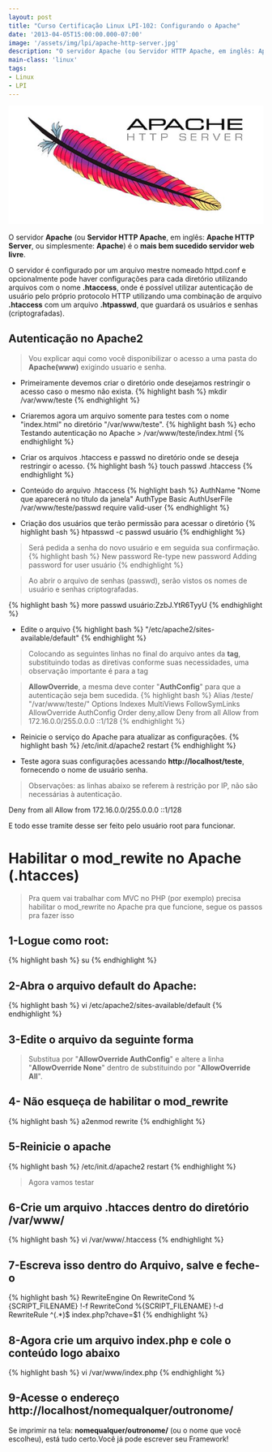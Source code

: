 ```yaml
---
layout: post
title: "Curso Certificação Linux LPI-102: Configurando o Apache"
date: '2013-04-05T15:00:00.000-07:00'
image: '/assets/img/lpi/apache-http-server.jpg'
description: "O servidor Apache (ou Servidor HTTP Apache, em inglês: Apache HTTP Server, ou simplesmente: Apache) é o mais bem sucedido servidor web livre."
main-class: 'linux'
tags:
- Linux
- LPI
---
```


![Configurando o Apache](/assets/img/lpi/apache-http-server.jpg "Configurando o Apache")

O servidor __Apache__ (ou __Servidor HTTP Apache__, em inglês: __Apache HTTP Server__, ou simplesmente: __Apache__) é o __mais bem sucedido servidor web livre__.


O servidor é configurado por um arquivo mestre nomeado httpd.conf e opcionalmente pode haver configurações para cada diretório utilizando arquivos com o nome __.htaccess__, onde é possível utilizar autenticação de usuário pelo próprio protocolo HTTP utilizando uma combinação de arquivo __.htaccess__ com um arquivo __.htpasswd__, que guardará os usuários e senhas (criptografadas).

## Autenticação no Apache2
 
> Vou explicar aqui como você disponibilizar o acesso a uma pasta do __Apache(www)__ exigindo usuario e senha.

* Primeiramente devemos criar o diretório onde desejamos restringir o acesso caso o mesmo não exista.
{% highlight bash %}
mkdir /var/www/teste 
{% endhighlight %}

* Criaremos agora um arquivo somente para testes com o nome "index.html" no diretório "/var/www/teste".
{% highlight bash %}
echo Testando autenticação no Apache > /var/www/teste/index.html 
{% endhighlight %}

* Criar os arquivos .htaccess e passwd no diretório onde se deseja restringir o acesso.
{% highlight bash %}
touch passwd .htaccess
{% endhighlight %}

* Conteúdo do arquivo .htaccess 
{% highlight bash %}
AuthName "Nome que aparecerá no título da janela"
AuthType Basic
AuthUserFile /var/www/teste/passwd
require valid-user 
{% endhighlight %}

* Criação dos usuários que terão permissão para acessar o diretório
{% highlight bash %}
htpasswd -c passwd usuário
{% endhighlight %}

> Será pedida a senha do novo usuário e em seguida sua confirmação.
{% highlight bash %}
New password
Re-type new password
Adding password for user usuário
{% endhighlight %}

> Ao abrir o arquivo de senhas (passwd), serão vistos os nomes de usuário e senhas criptografadas.

{% highlight bash %}
more passwd
usuário:ZzbJ.YtR6TyyU
{% endhighlight %}

* Edite o arquivo
{% highlight bash %}
"/etc/apache2/sites-available/default"
{% endhighlight %}

> Colocando as seguintes linhas no final do arquivo antes da __tag__, substituindo todas as diretivas conforme suas necessidades, uma observação importante é para a tag 

> __AllowOverride__, a mesma deve conter "__AuthConfig__" para que a autenticação seja bem sucedida.
{% highlight bash %}
Alias /teste/ "/var/www/teste/"
Options Indexes MultiViews FollowSymLinks
AllowOverride AuthConfig
Order deny,allow
Deny from all
Allow from 172.16.0.0/255.0.0.0 ::1/128
{% endhighlight %}

* Reinicie o serviço do Apache para atualizar as configurações.
{% highlight bash %}
/etc/init.d/apache2 restart
{% endhighlight %}

* Teste agora suas configurações acessando __http://localhost/teste__, fornecendo o nome de usuário senha.

> Observações: as linhas abaixo se referem à restrição por IP, não são necessárias à autenticação.

Deny from all
Allow from 172.16.0.0/255.0.0.0 ::1/128 

E todo esse tramite desse ser feito pelo usuário root para funcionar.
 
# Habilitar o mod_rewite no Apache (.htacces)

> Pra quem vai trabalhar com MVC no PHP (por exemplo) precisa habilitar o mod_rewrite no Apache pra que funcione, segue os passos pra fazer isso

## 1-Logue como root: 
{% highlight bash %}
su
{% endhighlight %}

## 2-Abra o arquivo default do Apache: 
{% highlight bash %}
vi /etc/apache2/sites-available/default
{% endhighlight %}

## 3-Edite o arquivo da seguinte forma

> Substitua por "__AllowOverride AuthConfig__" e altere a linha "__AllowOverride None__" dentro de  substituindo por "__AllowOverride All__". 

## 4- Não esqueça de habilitar o mod_rewrite
{% highlight bash %}
a2enmod rewrite
{% endhighlight %}

## 5-Reinicie o apache
{% highlight bash %}
/etc/init.d/apache2 restart
{% endhighlight %}

> Agora vamos testar 

## 6-Crie um arquivo .htacces dentro do diretório /var/www/
{% highlight bash %}
vi /var/www/.htaccess
{% endhighlight %}

## 7-Escreva isso dentro do Arquivo, salve e feche-o
{% highlight bash %}
RewriteEngine On
RewriteCond %{SCRIPT_FILENAME} !-f
RewriteCond %{SCRIPT_FILENAME} !-d
RewriteRule ^(.*)$ index.php?chave=$1 
{% endhighlight %}

## 8-Agora crie um arquivo index.php e cole o conteúdo logo abaixo
{% highlight bash %}
vi /var/www/index.php
{% endhighlight %}

## 9-Acesse o endereço http://localhost/nomequalquer/outronome/

Se imprimir na tela: __nomequalquer/outronome/__ (ou o nome que você escolheu), está tudo certo.Você já pode escrever seu Framework!
